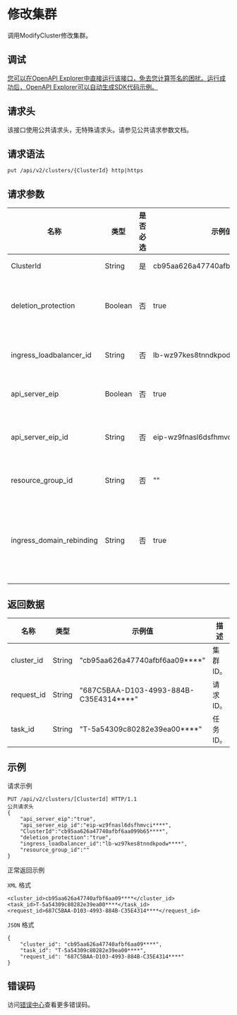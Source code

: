 # 修改集群

调用ModifyCluster修改集群。

## 调试

[您可以在OpenAPI Explorer中直接运行该接口，免去您计算签名的困扰。运行成功后，OpenAPI Explorer可以自动生成SDK代码示例。](https://api.aliyun.com/#product=CS&api=ModifyCluster&type=ROA&version=2015-12-15)

## 请求头

该接口使用公共请求头，无特殊请求头。请参见公共请求参数文档。

## 请求语法

```
put /api/v2/clusters/{ClusterId} http|https
```

## 请求参数

|名称|类型|是否必选|示例值|描述|
|--|--|----|---|--|
|ClusterId|String|是|cb95aa626a47740afbf6aa099b65\*\*\*\*|集群ID。 |
|deletion\_protection|Boolean|否|true|集群是否开启集群删除保护。 |
|ingress\_loadbalancer\_id|String|否|lb-wz97kes8tnndkpodw\*\*\*\*|集群的Ingress SLB的ID。 |
|api\_server\_eip|Boolean|否|true|集群是否开启EIP。 |
|api\_server\_eip\_id|String|否|eip-wz9fnasl6dsfhmvci\*\*\*\*|集群的API Server的EIP ID。 |
|resource\_group\_id|String|否|""|集群资源组ID。 |
|ingress\_domain\_rebinding|String|否|true|集群是否需要重新绑定域名到Ingress的SLB地址。 |

## 返回数据

|名称|类型|示例值|描述|
|--|--|---|--|
|cluster\_id|String|"cb95aa626a47740afbf6aa09\*\*\*\*"|集群ID。 |
|request\_id|String|"687C5BAA-D103-4993-884B-C35E4314\*\*\*\*"|请求ID。 |
|task\_id|String|"T-5a54309c80282e39ea00\*\*\*\*"|任务ID。 |

## 示例

请求示例

```
PUT /api/v2/clusters/[ClusterId] HTTP/1.1
公共请求头
{
    "api_server_eip":"true",
    "api_server_eip_id":"eip-wz9fnasl6dsfhmvci****",
    "ClusterId":"cb95aa626a47740afbf6aa099b65****",
    "deletion_protection":"true",
    "ingress_loadbalancer_id":"lb-wz97kes8tnndkpodw****",
    "resource_group_id":""
}
```

正常返回示例

`XML` 格式

```
<cluster_id>cb95aa626a47740afbf6aa09****</cluster_id>
<task_id>T-5a54309c80282e39ea00****</task_id>
<request_id>687C5BAA-D103-4993-884B-C35E4314****</request_id>
```

`JSON` 格式

```
{
    "cluster_id": "cb95aa626a47740afbf6aa09****",
    "task_id": "T-5a54309c80282e39ea00****",
    "request_id": "687C5BAA-D103-4993-884B-C35E4314****"
}
```

## 错误码

访问[错误中心](https://error-center.alibabacloud.com/status/product/CS)查看更多错误码。

